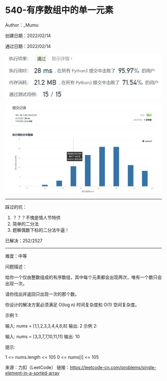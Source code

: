 # 540-有序数组中的单一元素

Author：_Mumu

创建日期：2022/02/14

通过日期：2022/02/14

![](./通过截图2.jpg)

![](./通过截图1.jpg)

*****

踩过的坑：

1. ？？？不愧是情人节特供
2. 简单的二分法
3. 题解偶数下标的二分法牛逼！

已解决：252/2527

*****

难度：中等

问题描述：

给你一个仅由整数组成的有序数组，其中每个元素都会出现两次，唯有一个数只会出现一次。

请你找出并返回只出现一次的那个数。

你设计的解决方案必须满足 O(log n) 时间复杂度和 O(1) 空间复杂度。

 

示例 1:

输入: nums = [1,1,2,3,3,4,4,8,8]
输出: 2
示例 2:

输入: nums =  [3,3,7,7,10,11,11]
输出: 10


提示:

1 <= nums.length <= 105
0 <= nums[i] <= 105

来源：力扣（LeetCode）
链接：https://leetcode-cn.com/problems/single-element-in-a-sorted-array
